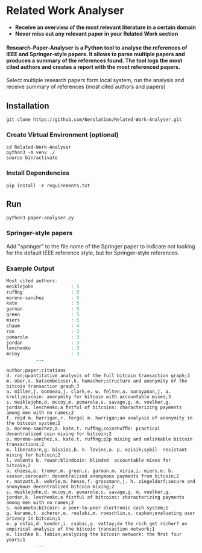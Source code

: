 # Related Work Analyser

* **Receive an overview of the most relevant literature in a certain domain**
* **Never miss out any relevant paper in your Related Work section**

#### Research-Paper-Analyser is a Python tool to analyse the references of IEEE and Springer-style papers. It allows to parse multiple papers and produces a summary of the references found. The tool logs the most cited authors and creates a report with the most referenced papers. 

Select multiple research papers form local system, run the analysis and receive summary of references (most cited authors and papers)


## Installation
```
git clone https://github.com/Nerolation/Related-Work-Analyser.git
```
### Create Virtual Environment (optional)

```
cd Related-Work-Analyser
python3 -m venv ./
source bin/activate
```

### Install Dependencies

```
pip install -r requirements.txt
```

## Run

```
python3 paper-analyser.py
```

### Springer-style papers

Add "springer" to the file name of the Springer paper to indicate not looking for the default IEEE reference style, but for Springer-style references.

### Example Output 

```java
Most cited authors: 
meiklejohn              : 5  
rufﬁng                  : 5  
moreno-sanchez          : 5  
kate                    : 5  
garman                  : 5  
green                   : 5  
miers                   : 5  
chaum                   : 4  
ron                     : 3  
pomarole                : 3  
jordan                  : 3  
levchenko               : 3  
mccoy                   : 3
           ...
```
```
author;paper;citations
d. ron;quantitative analysis of the full bitcoin transaction graph;3
m. ober,s. katzenbeisser,k. hamacher;structure and anonymity of the bitcoin transaction graph;3
a. miller,j. bonneau,j. clark,e. w. felten,a. narayanan,j. a. kroll;mixcoin: anonymity for bitcoin with accountable mixes;3
s. meiklejohn,d. mccoy,m. pomarole,s. savage,g. m. voelker,g. jordan,k. levchenko;a ﬁstful of bitcoins: characterizing payments among men with no names;2
f. reid m. harrigan,r. fergal m. harrigan;an analysis of anonymity in the bitcoin system;2
p. moreno-sanchez,a. kate,t. rufﬁng;coinshufﬂe: practical decentralized coin mixing for bitcoin;2
p. moreno-sanchez,a. kate,t. rufﬁng;p2p mixing and unlinkable bitcoin transactions;2
m. liberatore,g. bissias,b. n. levine,a. p. ozisik;sybil- resistant mixing for bitcoin;2
l. valenta b. rowan;blindcoin: blinded  accountable mixes for bitcoin;2
a. chiesa,e. tromer,m. green,c. garman,m. virza,i. miers,e. b. sasson;zerocash: decentralized anonymous payments from bitcoin;2
r. matzutt,k. wehrle,m. henze,f. grossmann,j. h. ziegeldorf;secure and anonymous decentralized bitcoin mixing;2
s. meiklejohn,d. mccoy,m. pomarole,s. savage,g. m. voelker,g. jordan,k. levchenko;a fistful of bitcoins: characterizing payments among men with no names;2
s. nakamoto;bitcoin: a peer-to-peer electronic cash system;1
g. karame,t. scherer,e. roulaki,m. roeschlin,s. capkun;evaluating user privacy in bitcoin;1
m. p´osfai,d. kondor,i. csabai,g. vattay;do the rich get richer? an empirical analysis of the bitcoin transaction network;1
m. lischke b. fabian;analyzing the bitcoin network: the ﬁrst four years;1
           ...
```
